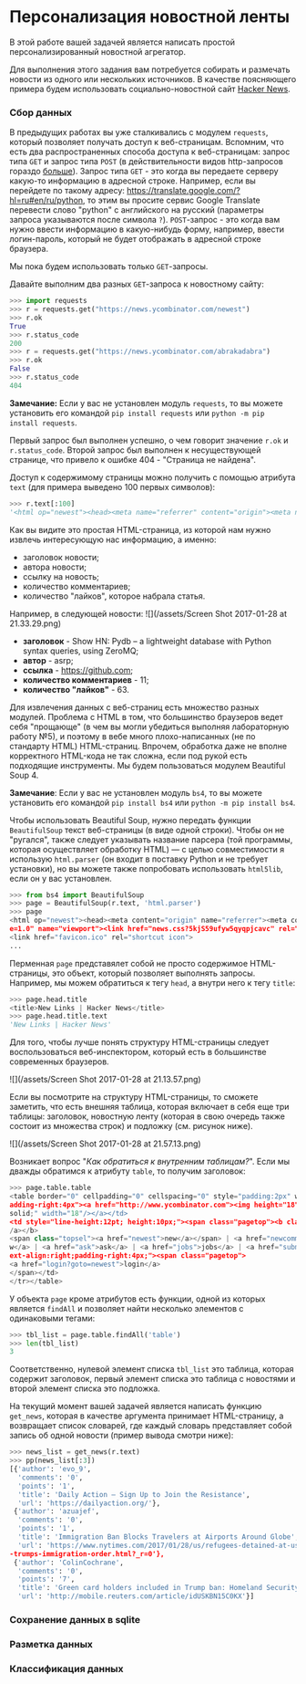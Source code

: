 # Персонализация новостной ленты

В этой работе вашей задачей является написать простой персонализированный новостной агрегатор.

Для выполнения этого задания вам потребуется собирать и размечать новости из одного или нескольких источников. В качестве поясняющего примера будем использовать социально-новостной сайт [Hacker News](https://news.ycombinator.com).

### Сбор данных

В предыдущих работах вы уже сталкивались с модулем `requests`, который позволяет получать доступ к веб-страницам. Вспомним, что есть два распространенных способа доступа к веб-страницам: запрос типа `GET` и запрос типа `POST` (в действительности видов http-запросов гораздо [больше](https://ru.wikipedia.org/wiki/HTTP#.D0.9C.D0.B5.D1.82.D0.BE.D0.B4.D1.8B)). Запрос типа `GET` - это когда вы передаете серверу какую-то информацию в адресной строке. Например, если вы перейдете по такому адресу: https://translate.google.com/?hl=ru#en/ru/python, то этим вы просите сервис Google Translate перевести слово "python" с английского на русский (параметры запроса указываются после символа `?`). `POST`-запрос - это когда вам нужно ввести информацию в какую-нибудь форму, например, ввести логин-пароль, который не будет отображать в адресной строке браузера. 

Мы пока будем использовать только `GET`-запросы.

Давайте выполним два разных `GET`-запроса к новостному сайту: 

```python
>>> import requests
>>> r = requests.get("https://news.ycombinator.com/newest")
>>> r.ok
True
>>> r.status_code
200
>>> r = requests.get("https://news.ycombinator.com/abrakadabra")
>>> r.ok
False
>>> r.status_code
404 
```

<div class="alert alert-info">
<b>Замечание:</b> Если у вас не установлен модуль <code>requests</code>, то вы можете установить его командой <code>pip install requests</code> или <code>python -m pip install requests</code>.
</div>

Первый запрос был выполнен успешно, о чем говорит значение `r.ok` и `r.status_code`. Второй запрос был выполнен к несуществующей странице, что привело к ошибке 404 - "Страница не найдена".

Доступ к содержимому страницы можно получить с помощью атрибута `text` (для примера выведено 100 первых символов):



```python
>>> r.text[:100]
'<html op="newest"><head><meta name="referrer" content="origin"><meta name="viewport" content="width='
```

Как вы видите это простая HTML-страница, из которой нам нужно извлечь интересующую нас информацию, а именно:
- заголовок новости;
- автора новости;
- ссылку на новость;
- количество комментариев;
- количество "лайков", которое набрала статья.

Например, в следующей новости:
![](/assets/Screen Shot 2017-01-28 at 21.33.29.png)

- **заголовок** - Show HN: Pydb – a lightweight database with Python syntax queries, using ZeroMQ;
- **автор** - asrp;
- **ссылка** - https://github.com;
- **количество комментариев** - 11;
- **количество "лайков"** - 63.

Для извлечения данных с веб-страниц есть множество разных модулей. Проблема с HTML в том, что большинство браузеров ведет себя "прощающе" (в чем вы могли убедиться выполняя лабораторную работу №5), и поэтому в вебе много плохо-написанных (не по стандарту HTML) HTML-страниц. Впрочем, обработка даже не вполне корректного HTML-кода не так сложна, если под рукой есть подходящие инструменты. Мы будем пользоваться модулем Beautiful Soup 4.

<div class="alert alert-info">
<b>Замечание</b>: Если у вас не установлен модуль <code>bs4</code>, то вы можете установить его командой <code>pip install bs4</code> или <code>python -m pip install bs4</code>.
</div>

Чтобы использовать Beautiful Soup, нужно передать функции `BeautifulSoup` текст веб-страницы (в виде одной строки). Чтобы он не "ругался", также следует указывать название парсера (той программы, которая осуществляет обработку HTML) — с целью совместимости я использую `html.parser` (он входит в поставку Python и не требует установки), но вы можете также попробовать использовать `html5lib`, если он у вас установлен.

```python
>>> from bs4 import BeautifulSoup
>>> page = BeautifulSoup(r.text, 'html.parser')
>>> page
<html op="newest"><head><meta content="origin" name="referrer"><meta content="width=device-width, initial-scal
e=1.0" name="viewport"><link href="news.css?5kjS59ufyw5qyqpjcavc" rel="stylesheet" type="text/css">
<link href="favicon.ico" rel="shortcut icon">
...
```

Перменная `page` представялет собой не просто содержимое HTML-страницы, это объект, который позволяет выполнять запросы. Например, мы можем обратиться к тегу `head`, а внутри него к тегу `title`:

```python
>>> page.head.title
<title>New Links | Hacker News</title>
>>> page.head.title.text
'New Links | Hacker News'
```

Для того, чтобы лучше понять структуру HTML-страницы следует воспользоваться веб-инспектором, который есть в большинстве современных браузеров.

![](/assets/Screen Shot 2017-01-28 at 21.13.57.png)

Если вы посмотрите на структуру HTML-страницы, то сможете заметить, что есть внешняя таблица, которая включает в себя еще три таблицы: заголовок, новостную ленту (которая в свою очередь также состоит из множества строк) и подложку (см. рисунок ниже).

![](/assets/Screen Shot 2017-01-28 at 21.57.13.png)

Возникает вопрос "_Как обратиться к внутренним таблицам?_". Если мы дважды обратимся к атрибуту `table`, то получим заголовок:

```python
>>> page.table.table
<table border="0" cellpadding="0" cellspacing="0" style="padding:2px" width="100%"><tr><td style="width:18px;p
adding-right:4px"><a href="http://www.ycombinator.com"><img height="18" src="y18.gif" style="border:1px white 
solid;" width="18"/></a></td>
<td style="line-height:12pt; height:10px;"><span class="pagetop"><b class="hnname"><a href="news">Hacker News<
/a></b>
<span class="topsel"><a href="newest">new</a></span> | <a href="newcomments">comments</a> | <a href="show">sho
w</a> | <a href="ask">ask</a> | <a href="jobs">jobs</a> | <a href="submit">submit</a> </span></td><td style="t
ext-align:right;padding-right:4px;"><span class="pagetop">
<a href="login?goto=newest">login</a>
</span></td>
</tr></table>
```

У объекта `page` кроме атрибутов есть функции, одной из которых является `findAll` и позволяет найти несколько элементов с одинаковыми тегами:

```python
>>> tbl_list = page.table.findAll('table')
>>> len(tbl_list)
3
```

Соответственно, нулевой элемент списка `tbl_list` это таблица, которая содержит заголовок, первый элемент списка это таблица с новостями и второй элемент списка это подложка.

На текущий момент вашей задачей является написать функцию `get_news`, которая в качестве аргумента принимает HTML-страницу, а возвращает список словарей, где каждый словарь представляет собой запись об одной новости (пример вывода смотри ниже):

```python
>>> news_list = get_news(r.text)
>>> pp(news_list[:3])
[{'author': 'evo_9',
  'comments': '0',
  'points': '1',
  'title': 'Daily Action – Sign Up to Join the Resistance',
  'url': 'https://dailyaction.org/'},
 {'author': 'azuajef',
  'comments': '0',
  'points': '1',
  'title': 'Immigration Ban Blocks Travelers at Airports Around Globe',
  'url': 'https://www.nytimes.com/2017/01/28/us/refugees-detained-at-us-airports-prompting-legal-challenges-to
-trumps-immigration-order.html?_r=0'},
 {'author': 'ColinCochrane',
  'comments': '0',
  'points': '7',
  'title': 'Green card holders included in Trump ban: Homeland Security',
  'url': 'http://mobile.reuters.com/article/idUSKBN15C0KX'}]
```

### Сохранение данных в sqlite


### Разметка данных


### Классификация данных

